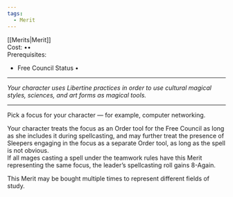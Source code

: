 ```yaml
---
tags:
  - Merit
---
```


[[Merits|Merit]]\
Cost: ••\
Prerequisites:
- Free Council Status •

---

_Your character uses Libertine practices in order to use cultural magical styles, sciences, and art forms as magical tools._

---

Pick a focus for your character — for example, computer networking.

Your character treats the focus as an Order tool for the Free Council as long as she includes it during spellcasting, and may further treat the presence of Sleepers engaging in the focus as a separate Order tool, as long as the spell is not obvious.\
If all mages casting a spell under the teamwork rules have this Merit representing the same focus, the leader’s spellcasting roll gains 8-Again.

This Merit may be bought multiple times to represent different fields of study.